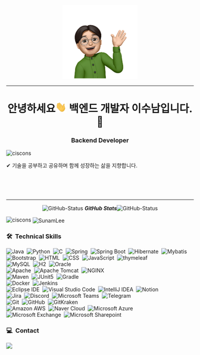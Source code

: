 <p align="center">
  <img src="https://github.com/ciscons/moregreen/blob/develop/src/main/resources/static/img/about/member05.png" height="200"/>
</p>
<hr>
<h1 align="center">안녕하세요<img src="https://raw.githubusercontent.com/ABSphreak/ABSphreak/master/gifs/Hi.gif" width="30px"> 백엔드 개발자 이수남입니다.👋</h1>
<h3 align="center">Backend Developer</h3>
</p>

<p align="left"> <img src="https://komarev.com/ghpvc/?username=ciscons&label=Profile%20views&color=0e75b6&style=flat" alt="ciscons" /> </p>

✔ 기술을 공부하고 공유하며 함께 성장하는 삶을 지향합니다. <br>
<br><br><br><br>
 
<hr>
<p align="center">
<img src="https://media.giphy.com/media/8UHRm5oY4k4FDxq5QG/giphy.gif" width="30px" alt="GitHub-Status"/>&nbsp;<i><b>GitHub Stats</b></i><img src="https://media.giphy.com/media/8UHRm5oY4k4FDxq5QG/giphy.gif" width="30px" alt="GitHub-Status"/></p>
<p><img align="left" src="https://github-readme-stats.vercel.app/api/top-langs?username=ciscons&show_icons=true&locale=en&layout=compact" alt="ciscons" /></p>

<p>&nbsp;<img align="center" src="https://github-readme-stats.vercel.app/api?username=ciscons" alt="SunamLee" width="410" /></p>

 ### 🛠 &nbsp;Technical Skills
   
  ![Java](https://img.shields.io/badge/-Java-181717?style=flat-square&logo=java&logoColor=white)&nbsp;
  ![Python](https://img.shields.io/badge/-Python-3776AB?style=flat-square&logo=Python&logoColor=white)&nbsp;
  ![C](https://img.shields.io/badge/-C-222222?style=flat-square&logo=C&logoColor=white)&nbsp;
  ![Spring](https://img.shields.io/badge/-Spring-6DB33F?style=flat-square&logo=springboot&logoColor=white)&nbsp;
  ![Spring Boot](https://img.shields.io/badge/-Spring%20Boot-6DB33F?style=flat-square&logo=spring&logoColor=white)&nbsp;
  ![Hibernate](https://img.shields.io/badge/-Hibernate-59666C?style=flat-square&logo=Hibernate&logoColor=white)&nbsp;
  ![Mybatis](https://img.shields.io/badge/-Mybatis-C71A36?style=flat-square&logo=mybatis&logoColor=white)&nbsp;\
  ![Bootstrap](https://img.shields.io/badge/-Bootstrap-7952B3?style=flat-square&logo=bootstrap&logoColor=white)&nbsp;
  ![HTML](https://img.shields.io/badge/-HTML-E34F26?style=flat-square&logo=HTML5&logoColor=white)&nbsp;
  ![CSS](https://img.shields.io/badge/-CSS-1572B6?style=flat-square&logo=CSS3&logoColor=white)&nbsp;
  ![JavaScript](https://img.shields.io/badge/-JavaScript-F7DF1E?style=flat-square&logo=javascript&logoColor=white)&nbsp;
  ![thymeleaf](https://img.shields.io/badge/-Thymeleaf-005F0F?style=flat-square&logo=Thymeleaf&logoColor=white)&nbsp;\
  ![MySQL](https://img.shields.io/badge/-MySQL-blue?style=flat-square&logo=mysql&logoColor=white)&nbsp;
  ![H2](https://img.shields.io/badge/-H2-blue?style=flat-square&logo=H2&logoColor=white)&nbsp;
  ![Oracle](https://img.shields.io/badge/-Oracle-F80000?style=flat-square&logo=Oracle&logoColor=white)&nbsp;\
  ![Apache](https://img.shields.io/badge/-Apache-D22128?style=flat-square&logo=Apache&logoColor=white)&nbsp;
  ![Apache Tomcat](https://img.shields.io/badge/-Apache_Tomcat-F8DC75?style=flat-square&logo=apacheTomcat&logoColor=white)&nbsp;
  ![NGINX](https://img.shields.io/badge/-NGINX-009639?style=flat-square&logo=NGINX&logoColor=white)&nbsp;\
  ![Maven](https://img.shields.io/badge/-Maven-C71A36?style=flat-square&logo=apacheMaven&logoColor=white)&nbsp;
  ![JUnit5](https://img.shields.io/badge/-JUnit5-25A162?style=flat-square&logo=JUnit5&logoColor=white)&nbsp;
  ![Gradle](https://img.shields.io/badge/-Gradle-blue?style=flat-square&logo=Gradle&logoColor=white)&nbsp;\
  ![Docker](https://img.shields.io/badge/-Docker-2496ED?style=flat-square&logo=Docker&logoColor=white)&nbsp;
  ![Jenkins](https://img.shields.io/badge/-Jenkins-D24939?style=flat-square&logo=Jenkins&logoColor=white)&nbsp;\
  ![Eclipse IDE](https://img.shields.io/badge/-EClipse-2C2255?style=flat-square&logo=Eclipse+IDE&logoColor=white)&nbsp;
  ![Visual Studio Code](https://img.shields.io/badge/-Visual%20Studio%20Code-007ACC?style=flat-square&logo=visual-studio-code&logoColor=white)&nbsp;
  ![IntelliJ IDEA](https://img.shields.io/badge/-IntelliJ%20IDEA-000000?style=flat-square&logo=IntelliJ+IDEA&logoColor=white)&nbsp;
  ![Notion](https://img.shields.io/badge/-Notion-181717?style=flat-square&logo=Notion)&nbsp;\
  ![Jira](https://img.shields.io/badge/-Jira-181717?style=flat-square&logo=Jira)&nbsp;
  ![Discord](https://img.shields.io/badge/-Discord-181717?style=flat-square&logo=Discord)&nbsp;
  ![Microsoft Teams](https://img.shields.io/badge/-Microsoft%20Teams-181717?style=flat-square&logo=Microsoft+Teams)&nbsp;
  ![Telegram](https://img.shields.io/badge/-Telegram-26A5E4?style=flat-square&logo=Telegram)&nbsp;\
  ![Git](https://img.shields.io/badge/-Git-F05032?style=flat-square&logo=git&logoColor=white)&nbsp;
  ![GitHub](https://img.shields.io/badge/-GitHub-181717?style=flat-square&logo=github)&nbsp;
  ![GitKraken](https://img.shields.io/badge/-GitKraken-181717?style=flat-square&logo=gitkraken)&nbsp;\
  ![Amazon AWS](https://img.shields.io/badge/-Amazon%20AWS-232F3E?style=flat-square&logo=Amazon+AWS)&nbsp;
  ![Naver Cloud](https://img.shields.io/badge/-Naver%20Cloud-6DB33F?style=flat-square)&nbsp;
  ![Microsoft Azure](https://img.shields.io/badge/-Microsoft%20Azure-0078D4?style=flat-square&logo=Microsoft+Azure)&nbsp;\
  ![Microsoft Exchange](https://img.shields.io/badge/-Microsoft%20Exchange-0078D4?style=flat-square&logo=Microsoft+Exchange)&nbsp;
  ![Microsoft Sharepoint](https://img.shields.io/badge/-Microsoft%20SharePoint-0078D4?style=flat-square&logo=Microsoft+SharePoint)&nbsp;
  
  

### 💻 &nbsp;Contact
  <a href="mailto:cisconamsu@gmail.com"><img src="https://img.shields.io/badge/-cisconamsu@gmail.com-success?style=flat-square&logo=Gmail&logoColor=white"/></a>
